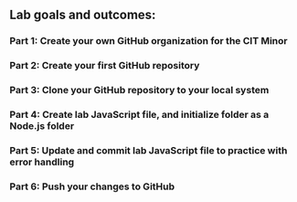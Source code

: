 ## Lab goals and outcomes:

### Part 1: Create your own GitHub organization for the CIT Minor
### Part 2: Create your first GitHub repository
### Part 3: Clone your GitHub repository to your local system
### Part 4: Create lab JavaScript file, and initialize folder as a Node.js folder
### Part 5: Update and commit lab JavaScript file to practice with error handling
### Part 6: Push your changes to GitHub
